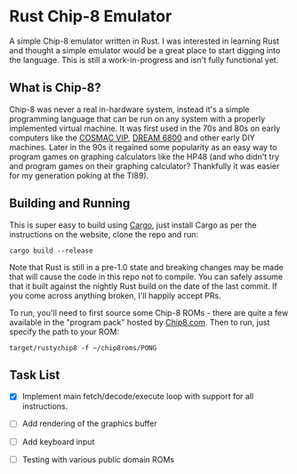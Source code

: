 Rust Chip-8 Emulator
==========

A simple Chip-8 emulator written in Rust.  I was interested in learning Rust and thought a simple emulator would be a great place to start digging into the language.  This is still a work-in-progress and isn't fully functional yet.

## What is Chip-8?

Chip-8 was never a real in-hardware system, instead it's a simple programming language that can be run on any system with a properly implemented virtual machine.  It was first used in the 70s and 80s on early computers like the [COSMAC VIP](http://en.wikipedia.org/wiki/COSMAC_VIP), [DREAM 6800](http://www.mjbauer.biz/DREAM6800.htm) and other early DIY machines.  Later in the 90s it regained some popularity as an easy way to program games on graphing calculators like the HP48 (and who didn't try and program games on their graphing calculator?  Thankfully it was easier for my generation poking at the TI89).

## Building and Running

This is super easy to build using [Cargo](cargo.io), just install Cargo as per the instructions on the website, clone the repo and run:

    cargo build --release
    
Note that Rust is still in a pre-1.0 state and breaking changes may be made that will cause the code in this repo not to compile.  You can safely assume that it built against the nightly Rust build on the date of the last commit.  If you come across anything broken, I'll happily accept PRs.

To run, you'll need to first source some Chip-8 ROMs - there are quite a few available in the "program pack" hosted by [Chip8.com](http://chip8.com/).  Then to run, just specify the path to your ROM:

    target/rustychip8 -f ~/chip8roms/PONG
    
## Task List

* [x] Implement main fetch/decode/execute loop with support for all instructions.
* [ ] Add rendering of the graphics buffer
* [ ] Add keyboard input
* [ ] Testing with various public domain ROMs


